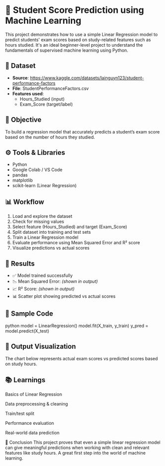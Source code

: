 # 🎯 Student Score Prediction using Machine Learning

This project demonstrates how to use a simple Linear Regression model to predict students' exam scores based on study-related features such as hours studied. It's an ideal beginner-level project to understand the fundamentals of supervised machine learning using Python.

## 📁 Dataset

- **Source**: https://www.kaggle.com/datasets/lainguyn123/student-performance-factors
- **File**: StudentPerformanceFactors.csv
- **Features used**:
  - Hours_Studied (input)
  - Exam_Score (target/label)

## 🧠 Objective

To build a regression model that accurately predicts a student’s exam score based on the number of hours they studied.

## ⚙️ Tools & Libraries

- Python
- Google Colab / VS Code
- pandas
- matplotlib
- scikit-learn (Linear Regression)

## 📊 Workflow

1. Load and explore the dataset
2. Check for missing values
3. Select feature (Hours_Studied) and target (Exam_Score)
4. Split dataset into training and test sets
5. Train a Linear Regression model
6. Evaluate performance using Mean Squared Error and R² score
7. Visualize predictions vs actual scores

## 🚀 Results

- ✅ Model trained successfully
- 📉 Mean Squared Error: *(shown in output)*
- 📈 R² Score: *(shown in output)*
- 📊 Scatter plot showing predicted vs actual scores

## 📌 Sample Code

python
model = LinearRegression()
model.fit(X_train, y_train)
y_pred = model.predict(X_test)
  
## 📸 Output Visualization
The chart below represents actual exam scores vs predicted scores based on study hours.


## 📚 Learnings
Basics of Linear Regression

Data preprocessing & cleaning

Train/test split

Performance evaluation

Real-world data prediction

🏁 Conclusion
This project proves that even a simple linear regression model can give meaningful predictions when working with clean and relevant features like study hours. A great first step into the world of machine learning.

